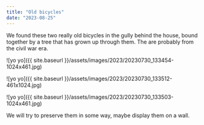 ```yaml
---
title: "Old bicycles"
date: "2023-08-25"
---
```


We found these two really old bicycles in the gully behind the house, bound together by a tree that has grown up through them. The are probably from the civil war era.

![yo yo]({{ site.baseurl }}/assets/images/2023/20230730_133454-1024x461.jpg)

![yo yo]({{ site.baseurl }}/assets/images/2023/20230730_133512-461x1024.jpg)

![yo yo]({{ site.baseurl }}/assets/images/2023/20230730_133503-1024x461.jpg)

We will try to preserve them in some way, maybe display them on a wall.
